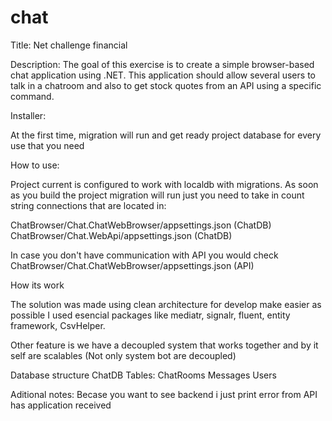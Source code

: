 # chat
Title: Net challenge financial

Description: 
The goal of this exercise is to create a simple browser-based chat application using .NET.
This application should allow several users to talk in a chatroom and also to get stock quotes
from an API using a specific command.

Installer:

At the first time, migration will run and get ready project database for every use that you need 

How to use:

Project current is configured to work with localdb with migrations.
As soon as you build the project migration will run just you need 
to take in count string connections that are located in:

ChatBrowser/Chat.ChatWebBrowser/appsettings.json (ChatDB)
ChatBrowser/Chat.WebApi/appsettings.json (ChatDB)

In case you don't have communication with API you would check 
ChatBrowser/Chat.ChatWebBrowser/appsettings.json (API)

How its work

The solution was made using clean architecture for develop make easier as possible
I used esencial packages like mediatr, signalr, fluent, entity framework, CsvHelper.

Other feature is we have a decoupled system that works together 
and by it self are scalables (Not only system bot are decoupled) 


Database structure
ChatDB
	Tables:
		ChatRooms
		Messages
		Users

Aditional notes:
Becase you want to see backend i just print error from API has application received 